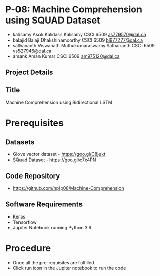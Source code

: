 # P-08: Machine Comprehension using SQUAD Dataset

* kalisamy    Asok Kalidass Kalisamy  CSCI 6509 as779570@dal.ca
* balajid     Balaji Dhakshinamoorthy CSCI 6509 bl977277@dal.ca
* sathananth  Viswanath Muthukumaraswamy Sathananth  CSCI 6509 vs527946@dal.ca
* amank       Aman Kumar              CSCI 6509 am975120@dal.ca


## Project Details

## Title

Machine Comprehension using Bidirectional LSTM

# Prerequisites

## Datasets
* Glove vector dataset - https://goo.gl/C8jekt
* SQuad Dataset - https://goo.gl/c7x4PN

## Code Repository

* https://github.com/nplp08/Machine-Comprehension

## Software Requirements

* Keras 
* Tensorflow
* Jupiter Notebook running Python 3.6 

# Procedure

* Once all the pre-requisites are fulfilled. 
* Click run icon in the Jupiter notebook to run the code
